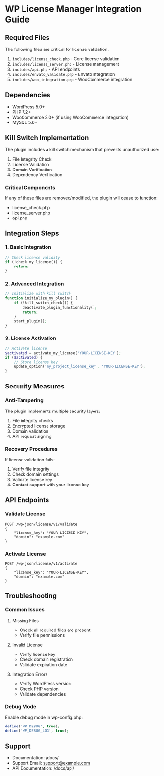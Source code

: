 # WP License Manager Integration Guide

## Required Files
The following files are critical for license validation:

1. `includes/license_check.php` - Core license validation
2. `includes/license_server.php` - License management
3. `includes/api.php` - API endpoints
4. `includes/envato_validate.php` - Envato integration
5. `includes/woo_integration.php` - WooCommerce integration

## Dependencies
- WordPress 5.0+
- PHP 7.2+
- WooCommerce 3.0+ (if using WooCommerce integration)
- MySQL 5.6+

## Kill Switch Implementation
The plugin includes a kill switch mechanism that prevents unauthorized use:

1. File Integrity Check
2. License Validation
3. Domain Verification
4. Dependency Verification

### Critical Components
If any of these files are removed/modified, the plugin will cease to function:
- license_check.php
- license_server.php
- api.php

## Integration Steps

### 1. Basic Integration
```php
// Check license validity
if (!check_my_license()) {
    return;
}
```

### 2. Advanced Integration
```php
// Initialize with kill switch
function initialize_my_plugin() {
    if (!kill_switch_check()) {
        deactivate_plugin_functionality();
        return;
    }
    start_plugin();
}
```

### 3. License Activation
```php
// Activate license
$activated = activate_my_license('YOUR-LICENSE-KEY');
if ($activated) {
    // Store license key
    update_option('my_project_license_key', 'YOUR-LICENSE-KEY');
}
```

## Security Measures

### Anti-Tampering
The plugin implements multiple security layers:
1. File integrity checks
2. Encrypted license storage
3. Domain validation
4. API request signing

### Recovery Procedures
If license validation fails:
1. Verify file integrity
2. Check domain settings
3. Validate license key
4. Contact support with your license key

## API Endpoints

### Validate License
```http
POST /wp-json/license/v1/validate
{
    "license_key": "YOUR-LICENSE-KEY",
    "domain": "example.com"
}
```

### Activate License
```http
POST /wp-json/license/v1/activate
{
    "license_key": "YOUR-LICENSE-KEY",
    "domain": "example.com"
}
```

## Troubleshooting

### Common Issues
1. Missing Files
   - Check all required files are present
   - Verify file permissions

2. Invalid License
   - Verify license key
   - Check domain registration
   - Validate expiration date

3. Integration Errors
   - Verify WordPress version
   - Check PHP version
   - Validate dependencies

### Debug Mode
Enable debug mode in wp-config.php:
```php
define('WP_DEBUG', true);
define('WP_DEBUG_LOG', true);
```

## Support
- Documentation: /docs/
- Support Email: support@example.com
- API Documentation: /docs/api/
